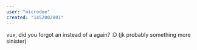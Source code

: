 ```yaml
---
user: "microdee"
created: "1452002801"
---
```


vux, did you forgot an []([i) instead of a []([0) again? :D (jk probably something more sinister)
